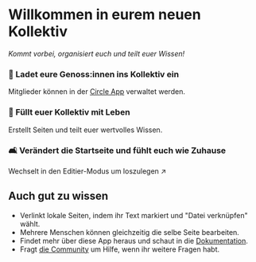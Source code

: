# Willkommen in eurem neuen Kollektiv

*Kommt vorbei, organisiert euch und teilt euer Wissen!*


### 🐾 Ladet eure Genoss:innen ins Kollektiv ein

Mitglieder können in der [Circle App](/index.php/apps/circles/) verwaltet werden.

### 🌱 Füllt euer Kollektiv mit Leben

Erstellt Seiten und teilt euer wertvolles Wissen.

### 🛋️ Verändert die Startseite und fühlt euch wie Zuhause

Wechselt in den Editier-Modus um loszulegen ↗️


## Auch gut zu wissen

* Verlinkt lokale Seiten, indem ihr Text markiert und "Datei verknüpfen" wählt.
* Mehrere Menschen können gleichzeitig die selbe Seite bearbeiten.
* Findet mehr über diese App heraus und schaut in die [Dokumentation](https://collectivecloud.gitlab.io/collectives/).
* Fragt [die Community](https://help.nextcloud.com/c/apps/collectives/174) um Hilfe, wenn ihr weitere Fragen habt.

